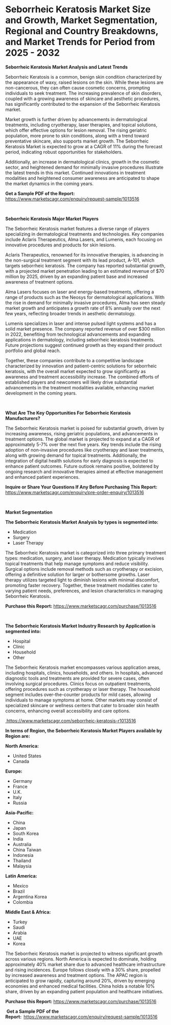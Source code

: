 <p><h1>Seborrheic Keratosis Market Size and Growth, Market Segmentation, Regional and Country Breakdowns, and Market Trends for Period from 2025 -  2032</h1></p><p><strong>Seborrheic Keratosis Market Analysis and Latest Trends</strong></p>
<p><p>Seborrheic Keratosis is a common, benign skin condition characterized by the appearance of waxy, raised lesions on the skin. While these lesions are non-cancerous, they can often cause cosmetic concerns, prompting individuals to seek treatment. The increasing prevalence of skin disorders, coupled with a growing awareness of skincare and aesthetic procedures, has significantly contributed to the expansion of the Seborrheic Keratosis market.</p><p>Market growth is further driven by advancements in dermatological treatments, including cryotherapy, laser therapies, and topical solutions, which offer effective options for lesion removal. The rising geriatric population, more prone to skin conditions, along with a trend toward preventative skincare, also supports market growth. The Seborrheic Keratosis Market is expected to grow at a CAGR of 11% during the forecast period, indicating robust opportunities for stakeholders.</p><p>Additionally, an increase in dermatological clinics, growth in the cosmetic sector, and heightened demand for minimally invasive procedures illustrate the latest trends in this market. Continued innovations in treatment modalities and heightened consumer awareness are anticipated to shape the market dynamics in the coming years.</p></p>
<p><strong>Get a Sample PDF of the Report:&nbsp;</strong> <a href="https://www.marketscagr.com/enquiry/request-sample/1013516?utm_campaign=2667&utm_medium=2&utm_source=Github&utm_content=ia&utm_term=17042025&utm_id=seborrheic-keratosis">https://www.marketscagr.com/enquiry/request-sample/1013516</a></p>
<p>&nbsp;</p>
<p><strong>Seborrheic Keratosis Major Market Players</strong></p>
<p><p>The Seborrheic Keratosis market features a diverse range of players specializing in dermatological treatments and technologies. Key companies include Aclaris Therapeutics, Alma Lasers, and Lumenis, each focusing on innovative procedures and products for skin lesions.</p><p>Aclaris Therapeutics, renowned for its innovative therapies, is advancing in the non-surgical treatment segment with its lead product, A-101, which targets seborrheic keratosis. The company has reported substantial growth, with a projected market penetration leading to an estimated revenue of $70 million by 2025, driven by an expanding patient base and increased awareness of treatment options.</p><p>Alma Lasers focuses on laser and energy-based treatments, offering a range of products such as the Neosys for dermatological applications. With the rise in demand for minimally invasive procedures, Alma has seen steady market growth and anticipates a growth rate of 8% annually over the next few years, reflecting broader trends in aesthetic dermatology.</p><p>Lumenis specializes in laser and intense pulsed light systems and has a solid market presence. The company reported revenue of over $300 million in 2022, benefiting from technological advancements and expanding applications in dermatology, including seborrheic keratosis treatments. Future projections suggest continued growth as they expand their product portfolio and global reach.</p><p>Together, these companies contribute to a competitive landscape characterized by innovation and patient-centric solutions for seborrheic keratosis, with the overall market expected to grow significantly as awareness and treatment accessibility increase. The combined efforts of established players and newcomers will likely drive substantial advancements in the treatment modalities available, enhancing market development in the coming years.</p></p>
<p>&nbsp;</p>
<p><strong>What Are The Key Opportunities For Seborrheic Keratosis Manufacturers?</strong></p>
<p><p>The Seborrheic Keratosis market is poised for substantial growth, driven by increasing awareness, rising geriatric populations, and advancements in treatment options. The global market is projected to expand at a CAGR of approximately 5-7% over the next five years. Key trends include the rising adoption of non-invasive procedures like cryotherapy and laser treatments, along with growing demand for topical treatments. Additionally, the integration of digital health solutions for early diagnosis is expected to enhance patient outcomes. Future outlook remains positive, bolstered by ongoing research and innovative therapies aimed at effective management and enhanced patient experiences.</p></p>
<p><strong>Inquire or Share Your Questions If Any Before Purchasing This Report:</strong> <a href="https://www.marketscagr.com/enquiry/pre-order-enquiry/1013516?utm_campaign=2667&utm_medium=2&utm_source=Github&utm_content=ia&utm_term=17042025&utm_id=seborrheic-keratosis">https://www.marketscagr.com/enquiry/pre-order-enquiry/1013516</a></p>
<p>&nbsp;</p>
<p><strong>Market Segmentation</strong></p>
<p><strong>The Seborrheic Keratosis Market Analysis by types is segmented into:</strong></p>
<p><ul><li>Medication</li><li>Surgery</li><li>Laser Therapy</li></ul></p>
<p><p>The Seborrheic Keratosis market is categorized into three primary treatment types: medication, surgery, and laser therapy. Medication typically involves topical treatments that help manage symptoms and reduce visibility. Surgical options include removal methods such as cryotherapy or excision, offering a definitive solution for larger or bothersome growths. Laser therapy utilizes targeted light to diminish lesions with minimal discomfort, promoting faster recovery. Together, these treatment modalities cater to varying patient needs, preferences, and lesion characteristics in managing Seborrheic Keratosis.</p></p>
<p><strong>Purchase this Report:&nbsp;</strong><a href="https://www.marketscagr.com/purchase/1013516?utm_campaign=2667&utm_medium=2&utm_source=Github&utm_content=ia&utm_term=17042025&utm_id=seborrheic-keratosis">https://www.marketscagr.com/purchase/1013516</a></p>
<p>&nbsp;</p>
<p><strong>The Seborrheic Keratosis Market Industry Research by Application is segmented into:</strong></p>
<p><ul><li>Hospital</li><li>Clinic</li><li>Household</li><li>Other</li></ul></p>
<p><p>The Seborrheic Keratosis market encompasses various application areas, including hospitals, clinics, households, and others. In hospitals, advanced diagnostic tools and treatments are provided for severe cases, often involving surgical procedures. Clinics focus on outpatient treatments, offering procedures such as cryotherapy or laser therapy. The household segment includes over-the-counter products for mild cases, allowing individuals to manage symptoms at home. Other markets may consist of specialized skincare or wellness centers that cater to broader skin health concerns, enhancing overall accessibility and care options.</p></p>
<p><a href="https://www.marketscagr.com/seborrheic-keratosis-r1013516?utm_campaign=2667&utm_medium=2&utm_source=Github&utm_content=ia&utm_term=17042025&utm_id=seborrheic-keratosis">&nbsp;https://www.marketscagr.com/seborrheic-keratosis-r1013516</a></p>
<p><strong>In terms of Region, the Seborrheic Keratosis Market Players available by Region are:</strong></p>
<p>
    <p> <strong> North America: </strong>
        <ul>
            <li>United States</li>
            <li>Canada</li>
        </ul>
        </p> 
    <p> <strong> Europe: </strong>
        <ul>
            <li>Germany</li>
            <li>France</li>
            <li>U.K.</li>
            <li>Italy</li>
            <li>Russia</li>
        </ul>
        </p> 
    <p> <strong> Asia-Pacific: </strong>
        <ul>
            <li>China</li>
            <li>Japan</li>
            <li>South Korea</li>
            <li>India</li>
            <li>Australia</li>
            <li>China Taiwan</li>
            <li>Indonesia</li>
            <li>Thailand</li>
            <li>Malaysia</li>
        </ul>
        </p> 
    <p> <strong> Latin America: </strong>
        <ul>
            <li>Mexico</li>
            <li>Brazil</li>
            <li>Argentina Korea</li>
            <li>Colombia</li>
        </ul>
        </p> 
    <p> <strong> Middle East & Africa: </strong>
        <ul>
            <li>Turkey</li>
            <li>Saudi</li>
            <li>Arabia</li>
            <li>UAE</li>
            <li>Korea</li>
        </ul>
    </p>
    </p>
<p><p>The Seborrheic Keratosis market is projected to witness significant growth across various regions. North America is expected to dominate, holding approximately 40% market share due to advanced healthcare infrastructure and rising incidences. Europe follows closely with a 30% share, propelled by increased awareness and treatment options. The APAC region is anticipated to grow rapidly, capturing around 20%, driven by emerging economies and enhanced medical facilities. China holds a notable 10% share, driven by an expanding patient population and healthcare initiatives.</p></p>
<p><strong>Purchase this Report: </strong><a href="https://www.marketscagr.com/purchase/1013516?utm_campaign=2667&utm_medium=2&utm_source=Github&utm_content=ia&utm_term=17042025&utm_id=seborrheic-keratosis">https://www.marketscagr.com/purchase/1013516</a></p>
<p>&nbsp;<strong>Get a Sample PDF of the Report:&nbsp;&nbsp;</strong><a href="https://www.marketscagr.com/enquiry/request-sample/1013516?utm_campaign=2667&utm_medium=2&utm_source=Github&utm_content=ia&utm_term=17042025&utm_id=seborrheic-keratosis">https://www.marketscagr.com/enquiry/request-sample/1013516</a></p>
<p><strong></strong></p>
<p><p></p><p></p><p></p></p>